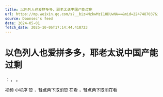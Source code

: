 ```yaml
---
title: 以色列人也爱拼多多，耶老太说中国产能过剩
url: https://mp.weixin.qq.com/s?__biz=MzkwMzI1ODUwNA==&mid=2247487037&idx=1&sn=32af83eced0f947e91ef64c2980348d0
source: Doonsec's feed
date: 2024-05-01
fetch_date: 2025-10-06T17:14:44.418723
---
```


# 以色列人也爱拼多多，耶老太说中国产能过剩

：
，
。

视频
小程序
赞
，轻点两下取消赞
在看
，轻点两下取消在看